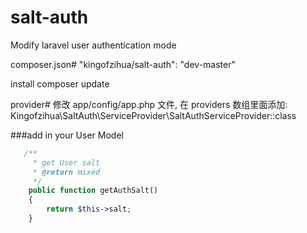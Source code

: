 # salt-auth
Modify laravel user authentication mode

composer.json#
"kingofzihua/salt-auth": "dev-master"

install
composer update

provider#
修改 app/config/app.php 文件, 在 providers 数组里面添加:
Kingofzihua\SaltAuth\ServiceProvider\SaltAuthServiceProvider::class

###add in your User Model
```php
   /**
     * get User salt
     * @return mixed
     */
    public function getAuthSalt()
    {
        return $this->salt;
    }
```
